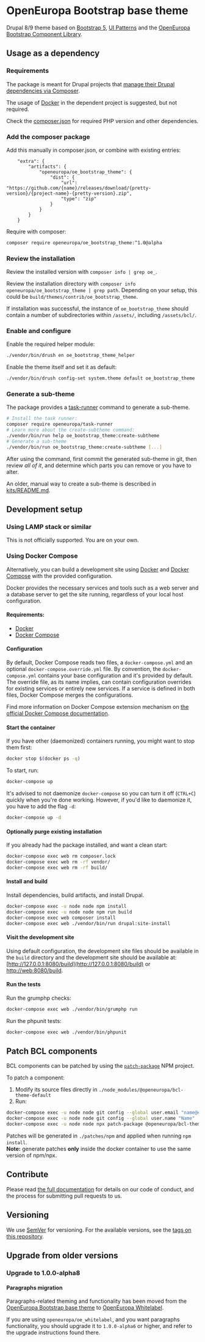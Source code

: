 # OpenEuropa Bootstrap base theme

Drupal 8/9 theme based on [Bootstrap 5](https://v5.getbootstrap.com/), [UI Patterns](https://github.com/nuvoleweb/ui_patterns/) and the [OpenEuropa Bootstrap Component Library](https://github.com/openeuropa/bootstrap-component-library).

## Usage as a dependency

### Requirements

The package is meant for Drupal projects that [manage their Drupal dependencies via Composer](https://www.drupal.org/docs/develop/using-composer/using-composer-to-manage-drupal-site-dependencies#managing-contributed).

The usage of [Docker](https://www.docker.com/get-docker) in the dependent project is suggested, but not required.

Check the [composer.json](composer.json) for required PHP version and other dependencies.

### Add the composer package

Add this manually in composer.json, or combine with existing entries:

```
    "extra": {
        "artifacts": {
            "openeuropa/oe_bootstrap_theme": {
                "dist": {
                    "url": "https://github.com/{name}/releases/download/{pretty-version}/{project-name}-{pretty-version}.zip",
                    "type": "zip"
                }
            }
        }
    }
```

Require with composer:

```bash
composer require openeuropa/oe_bootstrap_theme:^1.0@alpha
```

### Review the installation

Review the installed version with `composer info | grep oe_`.

Review the installation directory with `composer info openeuropa/oe_bootstrap_theme | grep path`. Depending on your setup, this could be `build/themes/contrib/oe_bootstrap_theme`.

If installation was successful, the instance of `oe_bootstrap_theme` should contain a number of subdirectories within `/assets/`, including `/assets/bcl/`.

### Enable and configure

Enable the required helper module:

```bash
./vendor/bin/drush en oe_bootstrap_theme_helper
```

Enable the theme itself and set it as default:

```bash
./vendor/bin/drush config-set system.theme default oe_bootstrap_theme
```

### Generate a sub-theme

The package provides a [task-runner](https://github.com/openeuropa/task-runner) command to generate a sub-theme.

```bash
# Install the task runner:
composer require openeuropa/task-runner
# Learn more about the create-subtheme command:
./vendor/bin/run help oe_bootstrap_theme:create-subtheme
# Generate a sub-theme
./vendor/bin/run oe_bootstrap_theme:create-subtheme [...]
```

After using the command, first commit the generated sub-theme in git, then review _all of it_, and determine which parts you can remove or you have to alter.

An older, manual way to create a sub-theme is described in [kits/README.md](kits/README.md).

## Development setup

### Using LAMP stack or similar

This is not officially supported. You are on your own.

### Using Docker Compose

Alternatively, you can build a development site using [Docker](https://www.docker.com/get-docker) and
[Docker Compose](https://docs.docker.com/compose/) with the provided configuration.

Docker provides the necessary services and tools such as a web server and a database server to get the site running,
regardless of your local host configuration.

#### Requirements:

- [Docker](https://www.docker.com/get-docker)
- [Docker Compose](https://docs.docker.com/compose/)

#### Configuration

By default, Docker Compose reads two files, a `docker-compose.yml` and an optional `docker-compose.override.yml` file.
By convention, the `docker-compose.yml` contains your base configuration and it's provided by default.
The override file, as its name implies, can contain configuration overrides for existing services or entirely new
services.
If a service is defined in both files, Docker Compose merges the configurations.

Find more information on Docker Compose extension mechanism on [the official Docker Compose documentation](https://docs.docker.com/compose/extends/).

#### Start the container

If you have other (daemonized) containers running, you might want to stop them first:

```bash
docker stop $(docker ps -q)
```

To start, run:

```bash
docker-compose up
```

It's advised to not daemonize `docker-compose` so you can turn it off (`CTRL+C`) quickly when you're done working.
However, if you'd like to daemonize it, you have to add the flag `-d`:

```bash
docker-compose up -d
```

#### Optionally purge existing installation

If you already had the package installed, and want a clean start:

```bash
docker-compose exec web rm composer.lock
docker-compose exec web rm -rf vendor/
docker-compose exec web rm -rf build/
```

#### Install and build

Install dependencies, build artifacts, and install Drupal.

```bash
docker-compose exec -u node node npm install
docker-compose exec -u node node npm run build
docker-compose exec web composer install
docker-compose exec web ./vendor/bin/run drupal:site-install
```

#### Visit the development site

Using default configuration, the development site files should be available in the `build` directory and the development site should be available at: [http://127.0.0.1:8080/build](http://127.0.0.1:8080/build) or [http://web:8080/build](http://web:8080/build).

#### Run the tests

Run the grumphp checks:

```bash
docker-compose exec web ./vendor/bin/grumphp run
```

Run the phpunit tests:

```bash
docker-compose exec web ./vendor/bin/phpunit
```

## Patch BCL components

BCL components can be patched by using the [`patch-package`](https://www.npmjs.com/package/patch-package) NPM project.

To patch a component:

1. Modify its source files directly in `./node_modules/@openeuropa/bcl-theme-default`
2. Run:

```bash
docker-compose exec -u node node git config --global user.email "name@example.com"
docker-compose exec -u node node git config --global user.name "Name"
docker-compose exec -u node node npx patch-package @openeuropa/bcl-theme-default --patch-dir=patches/npm
```

Patches will be generated in `./patches/npm` and applied when running `npm install`.\
**Note:** generate patches **only** inside the docker container to use the same version of npm/npx.

## Contribute

Please read [the full documentation](https://github.com/openeuropa/openeuropa) for details on our code of conduct, and the process for submitting pull requests to us.

## Versioning

We use [SemVer](http://semver.org/) for versioning. For the available versions, see the [tags on this repository](https://github.com/openeuropa/oe_bootstrap_theme/tags).

## Upgrade from older versions

### Upgrade to 1.0.0-alpha8

#### Paragraphs migration

Paragraphs-related theming and functionality has been moved from the [OpenEuropa Bootstrap base theme](https://github.com/openeuropa/oe_bootstrap_theme) to [OpenEuropa Whitelabel](https://github.com/openeuropa/oe_whitelabel).

If you are using `openeuropa/oe_whitelabel`, and you want paragraphs functionality, you should upgrade it to `1.0.0-alpha6` or higher, and refer to the upgrade instructions found there.
